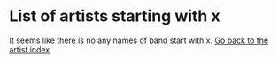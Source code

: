 # List of artists starting with x

   It seems like there is no any names of band start with x.
[Go back to the artist index](../index.md)
